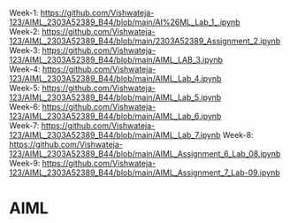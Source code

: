 Week-1: https://github.com/Vishwateja-123/AIML_2303A52389_B44/blob/main/AI%26ML_Lab_1_.ipynb                                          
Week-2: https://github.com/Vishwateja-123/AIML_2303A52389_B44/blob/main/2303A52389_Assignment_2.ipynb                                      
Week-3: https://github.com/Vishwateja-123/AIML_2303A52389_B44/blob/main/AIML_LAB_3.ipynb                            
Week-4: https://github.com/Vishwateja-123/AIML_2303A52389_B44/blob/main/AIML_Lab_4.ipynb                                 
Week-5: https://github.com/Vishwateja-123/AIML_2303A52389_B44/blob/main/AIML_Lab_5.ipynb      
Week-6: https://github.com/Vishwateja-123/AIML_2303A52389_B44/blob/main/AIML_Lab_6.ipynb               
Week-7: https://github.com/Vishwateja-123/AIML_2303A52389_B44/blob/main/AIML_Lab_7.ipynb
Week-8: https://github.com/Vishwateja-123/AIML_2303A52389_B44/blob/main/AIML_Assignment_6_Lab_08.ipynb                                            
Week-9: https://github.com/Vishwateja-123/AIML_2303A52389_B44/blob/main/AIML_Assignment_7_Lab-09.ipynb                                          
# AIML

